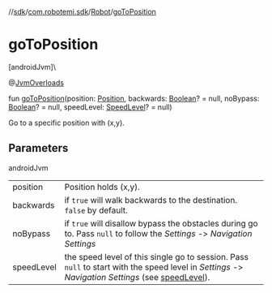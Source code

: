 //[sdk](../../../index.md)/[com.robotemi.sdk](../index.md)/[Robot](index.md)/[goToPosition](go-to-position.md)

# goToPosition

[androidJvm]\

@[JvmOverloads](https://kotlinlang.org/api/latest/jvm/stdlib/kotlin.jvm/-jvm-overloads/index.html)

fun [goToPosition](go-to-position.md)(position: [Position](../../com.robotemi.sdk.navigation.model/-position/index.md), backwards: [Boolean](https://kotlinlang.org/api/latest/jvm/stdlib/kotlin/-boolean/index.html)? = null, noBypass: [Boolean](https://kotlinlang.org/api/latest/jvm/stdlib/kotlin/-boolean/index.html)? = null, speedLevel: [SpeedLevel](../../com.robotemi.sdk.navigation.model/-speed-level/index.md)? = null)

Go to a specific position with (x,y).

## Parameters

androidJvm

| | |
|---|---|
| position | Position holds (x,y). |
| backwards | if `true` will walk backwards to the destination. `false` by default. |
| noBypass | if `true` will disallow bypass the obstacles during go to. Pass `null` to follow the  *Settings -*> *Navigation Settings* |
| speedLevel | the speed level of this single go to session. Pass `null` to start with the speed level in *Settings -*> *Navigation Settings* (see [speedLevel](go-to-position.md)). |
